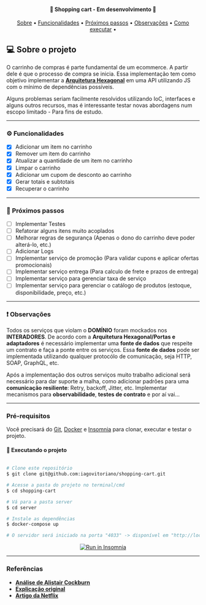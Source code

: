 <h4 align="center">
	🚧 Shopping cart - Em desenvolvimento 🚧
</h4>

<p align="center">
 <a href="#-sobre-o-projeto">Sobre</a> •
 <a href="#%EF%B8%8F-funcionalidades">Funcionalidades</a> •
 <a href="#-próximos-passos">Próximos passos</a> •
 <a href="#-observações">Observações</a> •
 <a href="#pré-requisitos">Como executar</a> •
</p>


## 💻 Sobre o projeto

O carrinho de compras é parte fundamental de um ecommerce. A partir dele é que o processo de compra se inicia. Essa implementação tem como objetivo implementar a [**Arquitetura Hexagonal**](https://netflixtechblog.com/ready-for-changes-with-hexagonal-architecture-b315ec967749) em uma API utilizando JS com o mínimo de dependências possíveis.

Alguns problemas seriam facilmente resolvidos utilizando IoC, interfaces e alguns outros recursos, mas é interessante testar novas abordagens num escopo limitado - Para fins de estudo.

---

### ⚙️ Funcionalidades

- [x] Adicionar um item no carrinho
- [x] Remover um item do carrinho
- [x] Atualizar a quantidade de um item no carrinho
- [x] Limpar o carrinho
- [x] Adicionar um cupom de desconto ao carrinho
- [x] Gerar totais e subtotais
- [x] Recuperar o carrinho

---

### 👷 Próximos passos

- [ ] Implementar Testes
- [ ] Refatorar alguns itens muito acoplados
- [ ] Melhorar regras de segurança (Apenas o dono do carrinho deve poder alterá-lo, etc.)
- [ ] Adicionar Logs
- [ ] Implementar serviço de promoção (Para validar cupons e aplicar ofertas promocionais)
- [ ] Implementar serviço entrega (Para calculo de frete e prazos de entrega)
- [ ] Implementar serviço para gerenciar taxa de serviço
- [ ] Implementar serviço para gerenciar o catálogo de produtos (estoque, disponibilidade, preço, etc.)

---

### ❗ Observações

Todos os serviços que violam o **DOMÍNIO** foram mockados nos **INTERADORES**. De acordo com a **Arquitetura Hexagonal/Portas e adaptadores** é necessário implementar uma **fonte de dados** que respeite um contrato e faça a ponte entre os serviços. Essa **fonte de dados** pode ser implementada utilizando qualquer protocólo de comunicação, seja HTTP, SOAP, GraphQL, etc.

Após a implementação dos outros serviços muito trabalho adicional será necessário para dar suporte a malha, como adicionar padrões para uma **comunicação resiliente**: Retry, backoff, Jitter, etc. Implementar mecanismos para **observabilidade**, **testes de contrato** e por aí vai...

---

### Pré-requisitos

Você precisará do [Git](https://git-scm.com), [Docker](https://www.docker.com/) e [Insomnia](https://insomnia.rest/) para clonar, executar e testar o projeto.

#### 🎲 Executando o projeto

```bash

# Clone este repositório
$ git clone git@github.com:iagovitoriano/shopping-cart.git

# Acesse a pasta do projeto no terminal/cmd
$ cd shopping-cart

# Vá para a pasta server
$ cd server

# Instale as dependências
$ docker-compose up

# O servidor será iniciado na porta "4033" -> disponível em "http://localhost:4033"

```
<p align="center">
  <a href="https://insomnia.rest/run/?label=LojaIntegrada%20-%20ShoppingCart&uri=https%3A%2F%2Fraw.githubusercontent.com%2Fiagovitoriano%2Fshopping-cart%2Fdevelop%2Finsomnia.json" target="_blank"><img src="https://insomnia.rest/images/run.svg" alt="Run in Insomnia"></a>
</p>

---

### Referências

- **[Análise de Alistair Cockburn](https://alistair.cockburn.us/hexagonal-architecture/)**
- **[Explicação original](http://wiki.c2.com/?HexagonalArchitecture)**
- **[Artigo da Netflix](https://netflixtechblog.com/ready-for-changes-with-hexagonal-architecture-b315ec967749)**

